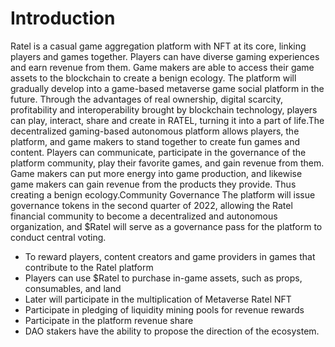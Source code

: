 # Introduction

Ratel is a casual game aggregation platform with NFT at its core, linking players and games together. Players can have diverse gaming experiences and earn revenue from them. Game makers are able to access their game assets to the blockchain to create a benign ecology. The platform will gradually develop into a game-based metaverse game social platform in the future. Through the advantages of real ownership, digital scarcity, profitability and interoperability brought by blockchain technology, players can play, interact, share and create in RATEL, turning it into a part of life.The decentralized gaming-based autonomous platform allows players, the platform, and game makers to stand together to create fun games and content. Players can communicate, participate in the governance of the platform community, play their favorite games, and gain revenue from them. Game makers can put more energy into game production, and likewise game makers can gain revenue from the products they provide. Thus creating a benign ecology.Community Governance The platform will issue governance tokens in the second quarter of 2022, allowing the Ratel financial community to become a decentralized and autonomous organization, and $Ratel will serve as a governance pass for the platform to conduct central voting.

* To reward players, content creators and game providers in games that contribute to the Ratel platform
* Players can use $Ratel to purchase in-game assets, such as props, consumables, and land
* Later will participate in the multiplication of Metaverse Ratel NFT
* Participate in pledging of liquidity mining pools for revenue rewards
* Participate in the platform revenue share
* DAO stakers have the ability to propose the direction of the ecosystem.
